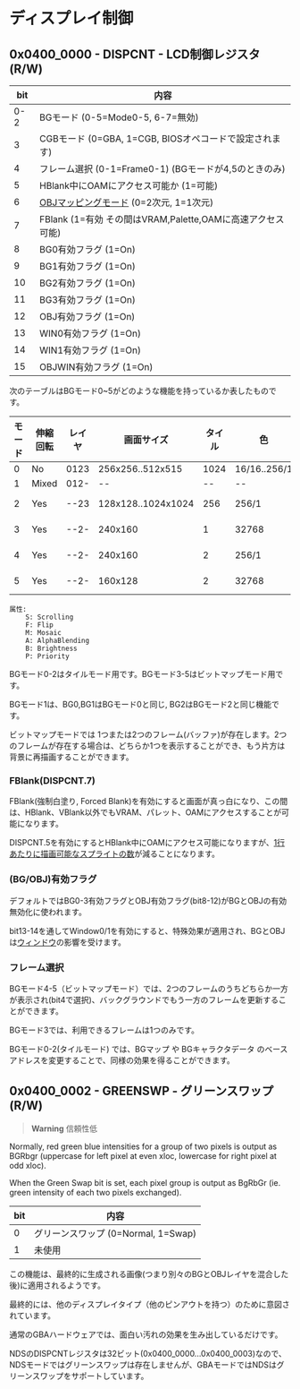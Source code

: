 # ディスプレイ制御

## 0x0400_0000 - DISPCNT - LCD制御レジスタ (R/W)

 bit  |  内容
---- | ----
0-2 | BGモード  (0-5=Mode0-5, 6-7=無効)
3   | CGBモード    (0=GBA, 1=CGB, BIOSオペコードで設定されます)
4   | フレーム選択   (0-1=Frame0-1) (BGモードが4,5のときのみ)
5   | HBlank中にOAMにアクセス可能か (1=可能)
6   | [OBJマッピングモード](sprite.md#objのマッピングモード) (0=2次元, 1=1次元)
7   | FBlank (1=有効 その間はVRAM,Palette,OAMに高速アクセス可能)
8   | BG0有効フラグ  (1=On)
9   | BG1有効フラグ  (1=On)
10  | BG2有効フラグ  (1=On)
11  | BG3有効フラグ  (1=On)
12  | OBJ有効フラグ  (1=On)
13  | WIN0有効フラグ  (1=On)
14  | WIN1有効フラグ   (1=On)
15  | OBJWIN有効フラグ (1=On)

次のテーブルはBGモード0~5がどのような機能を持っているか表したものです。

 モード | 伸縮回転 | レイヤ | 画面サイズ | タイル | 色 | 属性
---- | ---- | ---- | ---- | ---- | ---- | ----
0 | No | 0123 | 256x256..512x515 | 1024 | 16/16..256/1 | SFMABP
1 | Mixed | 012- | -- | -- | -- | --
2 | Yes   | --23 | 128x128..1024x1024 | 256 | 256/1 | S-MABP
3 | Yes   | --2- | 240x160            | 1   | 32768 | --MABP
4 | Yes   | --2- | 240x160            | 2   | 256/1 | --MABP
5 | Yes   | --2- | 160x128            | 2   | 32768 | --MABP

```
属性:
    S: Scrolling
    F: Flip
    M: Mosaic
    A: AlphaBlending
    B: Brightness
    P: Priority
```

BGモード0-2はタイルモード用です。BGモード3-5はビットマップモード用です。

BGモード1は、BG0,BG1はBGモード0と同じ, BG2はBGモード2と同じ機能です。

ビットマップモードでは 1つまたは2つのフレーム(バッファ)が存在します。2つのフレームが存在する場合は、どちらか1つを表示することができ、もう片方は背景に再描画することができます。

### FBlank(DISPCNT.7)

FBlank(強制白塗り, Forced Blank)を有効にすると画面が真っ白になり、この間は、HBlank、VBlank以外でもVRAM、パレット、OAMにアクセスすることが可能になります。

DISPCNT.5を有効にするとHBlank中にOAMにアクセス可能になりますが、[1行あたりに描画可能なスプライトの数](sprite.md#1行に同時に表示可能なスプライトの数)が減ることになります。

### (BG/OBJ)有効フラグ

デフォルトではBG0-3有効フラグとOBJ有効フラグ(bit8-12)がBGとOBJの有効無効化に使われます。

bit13-14を通してWindow0/1を有効にすると、特殊効果が適用され、BGとOBJは[ウィンドウ](window.md)の影響を受けます。

### フレーム選択

BGモード4-5（ビットマップモード）では、2つのフレームのうちどちらか一方が表示され(bit4で選択)、バックグラウンドでもう一方のフレームを更新することができます。

BGモード3では、利用できるフレームは1つのみです。

BGモード0-2(タイルモード) では、BGマップ や BGキャラクタデータ のベースアドレスを変更することで、同様の効果を得ることができます。

## 0x0400_0002 - GREENSWP - グリーンスワップ (R/W)

>**Warning** 信頼性低

Normally, red green blue intensities for a group of two pixels is output as BGRbgr (uppercase for left pixel at even xloc, lowercase for right pixel at odd xloc). 

When the Green Swap bit is set, each pixel group is output as BgRbGr (ie. green intensity of each two pixels exchanged).

 bit  |  内容
---- | ----
0 | グリーンスワップ (0=Normal, 1=Swap)
1 | 未使用

この機能は、最終的に生成される画像(つまり別々のBGとOBJレイヤを混合した後)に適用されるようです。 

最終的には、他のディスプレイタイプ（他のピンアウトを持つ）のために意図されています。

通常のGBAハードウェアでは、面白い汚れの効果を生み出しているだけです。

NDSのDISPCNTレジスタは32ビット(0x0400_0000...0x0400_0003)なので、NDSモードではグリーンスワップは存在しませんが、GBAモードではNDSはグリーンスワップをサポートしています。

